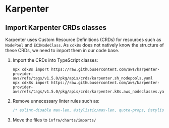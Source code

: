 # Karpenter

## Import Karpenter CRDs classes

Karpenter uses Custom Resource Definitions (CRDs) for resources such as `NodePool` and `EC2NodeClass`.
As `cdk8s` does not natively know the structure of these CRDs, we need to import them in our code base.

1. Import the CRDs into TypeScript classes:

   ``` shell
   npx cdk8s import https://raw.githubusercontent.com/aws/karpenter-provider-aws/refs/tags/v1.5.0/pkg/apis/crds/karpenter.sh_nodepools.yaml
   npx cdk8s import https://raw.githubusercontent.com/aws/karpenter-provider-aws/refs/tags/v1.5.0/pkg/apis/crds/karpenter.k8s.aws_nodeclasses.yaml
   ```

2. Remove unnecessary linter rules such as:

   ``` typescript
   /* eslint-disable max-len, @stylistic/max-len, quote-props, @stylistic/quote-props */
   ```

3. Move the files to `infra/charts/imports/`
